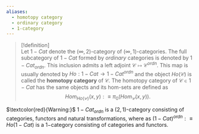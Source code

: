 ```yaml
---
aliases:
  - homotopy category
  - ordinary category
  - 1-category
---
```


>[!definition]  
>Let $1-Cat$ denote the $(\infty, 2)$-category of $(\infty, 1)$-categories. The full subcategory of $1-Cat$ formed by *ordinary* categories is denoted by $1-Cat_{ordn}$.  This inclusion admits a left adjoint $\mathcal{C} \mapsto \mathcal{C}^{ordn}$. This map is usually denoted by $Ho: 1-Cat \to 1-Cat^{ordn}$ and the object $Ho(\mathcal{C})$ is called the **homotopy category** of $\mathcal{C}$. The homotopy category of $\mathcal{C} \in 1-Cat$ has the same objects and its hom-sets are defined as $$Hom_{Ho(\mathcal{C})}(x, y) : \equiv \pi_{0}(Hom_{\mathcal{C}}(x, y)).$$

$\textcolor{red}{Warning:}$ $1-Cat_{ordn}$ is a $(2, 1)$-category consisting of categories, functors and natural transformations, where as $(1-Cat)^{ordn} :\equiv Ho(1-Cat)$ is a $1-$category consisting of categories and functors.


